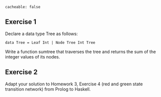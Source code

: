 ```
cacheable: false
```

## Exercise 1

Declare a data type <span class="codefont">Tree</span> as follows:

<pre><code class="haskell">data Tree = Leaf Int | Node Tree Int Tree</code></pre>

Write a function <span class="codefont">sumtree</span> that traverses the tree and returns the sum of the integer values of its nodes.

## Exercise 2

Adapt your solution to Homework 3, Exercise 4 (red and green state transition network) from Prolog to Haskell.
